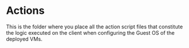 ﻿# Actions

This is the folder where you place all the action script files that constitute the logic executed on the client when configuring the Guest OS of the deployed VMs.
